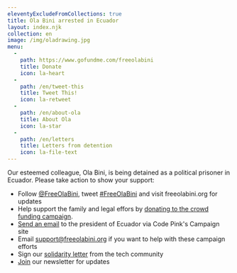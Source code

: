 ```yaml
---
eleventyExcludeFromCollections: true
title: Ola Bini arrested in Ecuador
layout: index.njk
collection: en
image: /img/oladrawing.jpg
menu:
  -
    path: https://www.gofundme.com/freeolabini
    title: Donate
    icon: la-heart
  -
    path: /en/tweet-this
    title: Tweet This!
    icon: la-retweet
  -
    path: /en/about-ola
    title: About Ola
    icon: la-star
  -
    path: /en/letters
    title: Letters from detention
    icon: la-file-text
---
```

Our esteemed colleague, Ola Bini, is being detained as a political prisoner in Ecuador. Please take action to show your support:

 - Follow [@FreeOlaBini], tweet [#FreeOlaBini] and visit freeolabini.org for updates
 - Help support the family and legal effors by [donating to the crowd funding campaign][donate].
 - [Send an email][codepink] to the president of Ecuador via Code Pink's Campaign site
 - Email [support@freeolabini.org] if you want to help with these campaign efforts
 - Sign our [solidarity letter][statement] from the tech community
 - [Join][newsletter] our newsletter for updates

[@FreeOlaBini]: http://twitter.com/FreeOlaBini
[#FreeOlaBini]: https://twitter.com/intent/tweet?url=https://freeolabini.org&text=Digital+rights+defender+Ola+Bini+has+been+imprisoned+in+Ecuador.+Please+follow+@FreeOlaBini+%23FreeOlaBini&hashtags=FreeOlaBini
[donate]: https://www.gofundme.com/freeolabini
[codepink]: https://www.codepink.org/free-ola-bini
[support@freeolabini.org]: mailto:support@freeolabini.org
[statement]: /en/statement/
[newsletter]: /en/subscribe/

